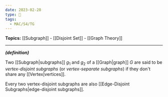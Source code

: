 ```yaml
---
date: 2023-02-28
type: 🧠
tags:
  - MAC/S4/TG
---
```


**Topics:** [[Subgraph]] - [[Disjoint Set]] - [[Graph Theory]]

---

_**(definition)**_

Two [[Subgraph|subgraphs]] $g_1$ and $g_2$ of a [[Graph|graph]] $G$ are said to be _vertex-disjoint subgraphs_ (or _vertex-separate subgraphs_) if they don't share any [[Vertex|vertices]].

Every two vertex-disjoint subgraphs are also [[Edge-Disjoint Subgraphs|edge-disjoint subgraphs]].
